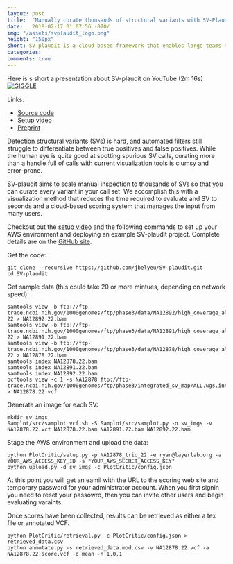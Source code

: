 ```yaml
---
layout: post
title:  "Manually curate thousands of structural variants with SV-Plaudit"
date:   2018-02-17 01:07:56 -070/
img: "/assets/svplaudit_logo.png"
height: "150px"
short: SV-plaudit is a cloud-based framework that enables large teams to curate thousands of structural variants rapidly.
categories: 
comments: true
---
```


Here is s short a presentation about SV-plaudit on YouTube (2m 16s)
[![GIGGLE](https://img.youtube.com/vi/ono8kHMKxDs/0.jpg)](https://www.youtube.com/watch?v=ono8kHMKxDs)

Links:
- [Source code](https://github.com/jbelyeu/SV-plaudit)
- [Setup video](https://www.youtube.com/edit?o=U&video_id=phD-GdkOwiY)
- [Preprint](https://www.biorxiv.org/content/early/2018/02/14/265058)

Detection structural variants (SVs) is hard, and automated filters still
struggle to differentiate between true positives and false positives.  While
the human eye is quite good at spotting spurious SV calls, curating more than a
handle full of calls with current visualization tools is clumsy and
error-prone.

SV-plaudit aims to scale manual inspection to thousands of SVs so that you can
curate every variant in your call set. We accomplish this with a visualization
method that reduces the time required to evaluate and SV to seconds and a
cloud-based scoring system that manages the input from many users.

Checkout out the [setup video](https://www.youtube.com/edit?o=U&video_id=phD-GdkOwiY)
and the following commands to set up your AWS environment and deploying an
example SV-plaudit project. Complete details are on the 
[GitHub site](https://github.com/jbelyeu/SV-plaudit).

Get the code:
```
git clone --recursive https://github.com/jbelyeu/SV-plaudit.git
cd SV-plaudit
```

Get sample data (this could take 20 or more mintues, depending on network speed):
```
samtools view -b ftp://ftp-trace.ncbi.nih.gov/1000genomes/ftp/phase3/data/NA12892/high_coverage_alignment/NA12892.mapped.ILLUMINA.bwa.CEU.high_coverage_pcr_free.20130906.bam 22 > NA12892.22.bam
samtools view -b ftp://ftp-trace.ncbi.nih.gov/1000genomes/ftp/phase3/data/NA12891/high_coverage_alignment/NA12891.mapped.ILLUMINA.bwa.CEU.high_coverage_pcr_free.20130906.bam 22 > NA12891.22.bam
samtools view -b ftp://ftp-trace.ncbi.nih.gov/1000genomes/ftp/phase3/data/NA12878/high_coverage_alignment/NA12878.mapped.ILLUMINA.bwa.CEU.high_coverage_pcr_free.20130906.bam 22 > NA12878.22.bam
samtools index NA12878.22.bam
samtools index NA12891.22.bam
samtools index NA12892.22.bam
bcftools view -c 1 -s NA12878 ftp://ftp-trace.ncbi.nih.gov/1000genomes/ftp/phase3/integrated_sv_map/ALL.wgs.integrated_sv_map_v2.20130502.svs.genotypes.vcf.gz > NA12878.22.vcf
```

Generate an image for each SV:
```
mkdir sv_imgs
Samplot/src/samplot_vcf.sh -S Samplot/src/samplot.py -o sv_imgs -v NA12878.22.vcf NA12878.22.bam NA12891.22.bam NA12892.22.bam
```

Stage the AWS environment and upload the data:
```
python PlotCritic/setup.py -p NA12878_trio_22 -e ryan@layerlab.org -a YOUR_AWS_ACCESS_KEY_ID -s "YOUR_AWS_SECRET_ACCESS_KEY"
python upload.py -d sv_imgs -c PlotCritic/config.json
```

At this point you will get an eamil with the URL to the scoring web site and
temporary password for your administrator account. When you first signin you
need to reset your passowrd, then you can invite other users and begin
evaluating varaints.

Once scores have been collected, results can be retrieved as either a tex file or annotated VCF.
```
python PlotCritic/retrieval.py -c PlotCritic/config.json > retrieved_data.csv
python annotate.py -s retrieved_data.mod.csv -v NA12878.22.vcf -a NA12878.22.score.vcf -o mean -n 1,0,1
```
